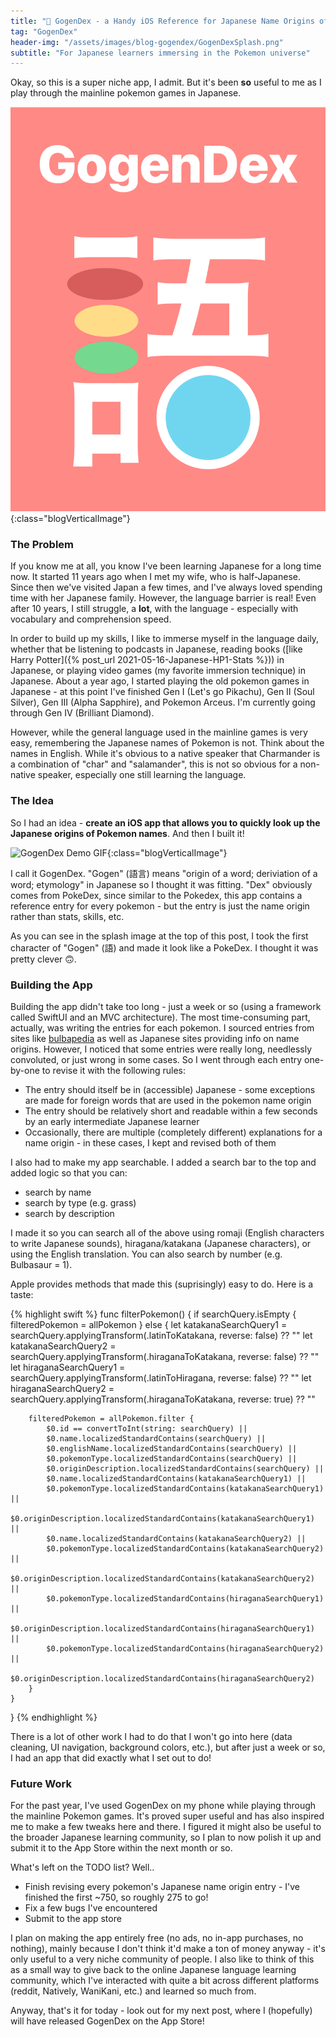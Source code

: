 ```yaml
---
title: "📱 GogenDex - a Handy iOS Reference for Japanese Name Origins of Pokemon"
tag: "GogenDex"
header-img: "/assets/images/blog-gogendex/GogenDexSplash.png"
subtitle: "For Japanese learners immersing in the Pokemon universe"
---
```


Okay, so this is a super niche app, I admit. But it's been **so** useful to me as I play through the mainline pokemon games in Japanese.<!--more-->

![GogenDex Splash Screen](/assets/images/blog-gogendex/GogenDexSplash.png){:class="blogVerticalImage"}

### The Problem

If you know me at all, you know I've been learning Japanese for a long time now. It started 11 years ago when I met my wife, who is half-Japanese. Since then we've visited Japan a few times, and I've always loved spending time with her Japanese family. However, the language barrier is real! Even after 10 years, I still struggle, a **lot**, with the language - especially with vocabulary and comprehension speed.

In order to build up my skills, I like to immerse myself in the language daily, whether that be listening to podcasts in Japanese, reading books ([like Harry Potter]({% post_url 2021-05-16-Japanese-HP1-Stats %})) in Japanese, or playing video games (my favorite immersion technique) in Japanese. About a year ago, I started playing the old pokemon games in Japanese - at this point I've finished Gen I (Let's go Pikachu), Gen II (Soul Silver), Gen III (Alpha Sapphire), and Pokemon Arceus. I'm currently going through Gen IV (Brilliant Diamond).

However, while the general language used in the mainline games is very easy, remembering the Japanese names of Pokemon is not. Think about the names in English. While it's obvious to a native speaker that Charmander is a combination of "char" and "salamander", this is not so obvious for a non-native speaker, especially one still learning the language.

### The Idea

So I had an idea - **create an iOS app that allows you to quickly look up the Japanese origins of Pokemon names**. And then I built it!

![GogenDex Demo GIF](/assets/images/blog-gogendex/gogendex-demo.gif){:class="blogVerticalImage"}

I call it GogenDex. "Gogen" (語言) means "origin of a word; deriviation of a word; etymology" in Japanese so I thought it was fitting. "Dex" obviously comes from PokeDex, since similar to the Pokedex, this app contains a reference entry for every pokemon - but the entry is just the name origin rather than stats, skills, etc.

As you can see in the splash image at the top of this post, I took the first character of "Gogen" (語) and made it look like a PokeDex. I thought it was pretty clever 🙃.

### Building the App

Building the app didn't take too long - just a week or so (using a framework called SwiftUI and an MVC architecture). The most time-consuming part, actually, was writing the entries for each pokemon. I sourced entries from sites like [bulbapedia](https://bulbapedia.bulbagarden.net/) as well as Japanese sites providing info on name origins. However, I noticed that some entries were really long, needlessly convoluted, or just wrong in some cases. So I went through each entry one-by-one to revise it with the following rules:
- The entry should itself be in (accessible) Japanese - some exceptions are made for foreign words that are used in the pokemon name origin
- The entry should be relatively short and readable within a few seconds by an early intermediate Japanese learner
- Occasionally, there are multiple (completely different) explanations for a name origin - in these cases, I kept and revised both of them

I also had to make my app searchable. I added a search bar to the top and added logic so that you can:
- search by name
- search by type (e.g. grass)
- search by description

I made it so you can search all of the above using romaji (English characters to write Japanese sounds), hiragana/katakana (Japanese characters), or using the English translation. You can also search by number (e.g. Bulbasaur = 1).

Apple provides methods that made this (suprisingly) easy to do. Here is a taste:

{% highlight swift %}
func filterPokemon() {
    if searchQuery.isEmpty {
        filteredPokemon = allPokemon
    } else {
        let katakanaSearchQuery1 = searchQuery.applyingTransform(.latinToKatakana, reverse: false) ?? ""
        let katakanaSearchQuery2 = searchQuery.applyingTransform(.hiraganaToKatakana, reverse: false) ?? ""
        let hiraganaSearchQuery1 = searchQuery.applyingTransform(.latinToHiragana, reverse: false) ?? ""
        let hiraganaSearchQuery2 = searchQuery.applyingTransform(.hiraganaToKatakana, reverse: true) ?? ""
        
        filteredPokemon = allPokemon.filter {
            $0.id == convertToInt(string: searchQuery) ||
            $0.name.localizedStandardContains(searchQuery) ||
            $0.englishName.localizedStandardContains(searchQuery) ||
            $0.pokemonType.localizedStandardContains(searchQuery) ||
            $0.originDescription.localizedStandardContains(searchQuery) ||
            $0.name.localizedStandardContains(katakanaSearchQuery1) ||
            $0.pokemonType.localizedStandardContains(katakanaSearchQuery1) ||
            $0.originDescription.localizedStandardContains(katakanaSearchQuery1) ||
            $0.name.localizedStandardContains(katakanaSearchQuery2) ||
            $0.pokemonType.localizedStandardContains(katakanaSearchQuery2) ||
            $0.originDescription.localizedStandardContains(katakanaSearchQuery2) ||
            $0.pokemonType.localizedStandardContains(hiraganaSearchQuery1) ||
            $0.originDescription.localizedStandardContains(hiraganaSearchQuery1) ||
            $0.pokemonType.localizedStandardContains(hiraganaSearchQuery2) ||
            $0.originDescription.localizedStandardContains(hiraganaSearchQuery2)
        }
    }
}
{% endhighlight %}

There is a lot of other work I had to do that I won't go into here (data cleaning, UI navigation, background colors, etc.), but after just a week or so, I had an app that did exactly what I set out to do!

### Future Work

For the past year, I've used GogenDex on my phone while playing through the mainline Pokemon games. It's proved super useful and has also inspired me to make a few tweaks here and there. I figured it might also be useful to the broader Japanese learning community, so I plan to now polish it up and submit it to the App Store within the next month or so.

What's left on the TODO list? Well..
- Finish revising every pokemon's Japanese name origin entry - I've finished the first ~750, so roughly 275 to go!
- Fix a few bugs I've encountered
- Submit to the app store

I plan on making the app entirely free (no ads, no in-app purchases, no nothing), mainly because I don't think it'd make a ton of money anyway - it's only useful to a very niche community of people. I also like to think of this as a small way to give back to the online Japanese language learning community, which I've interacted with quite a bit across different platforms (reddit, Natively, WaniKani, etc.) and learned so much from.

Anyway, that's it for today - look out for my next post, where I (hopefully) will have released GogenDex on the App Store!
